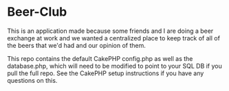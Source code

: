 Beer-Club
=========

This is an application made because some friends and I are doing a beer exchange at work and we wanted a centralized place to keep track of all of the beers that we'd had and our opinion of them.

This repo contains the default CakePHP config.php as well as the database.php, which will need to be modified to point to your SQL DB if you pull the full repo. See the CakePHP setup instructions if you have any questions on this.
